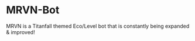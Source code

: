 # MRVN-Bot
MRVN is a Titanfall themed Eco/Level bot that is constantly being expanded &amp; improved!
